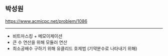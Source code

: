 ## 박성원

https://www.acmicpc.net/problem/1086

---
- 비트마스킹 + 메모이제이션
- 큰 수 연산을 위해 모듈러 연산
- 최소공배수 구하기 위해 유클리드 호제법 (기약분수로 나타내기 위해)
